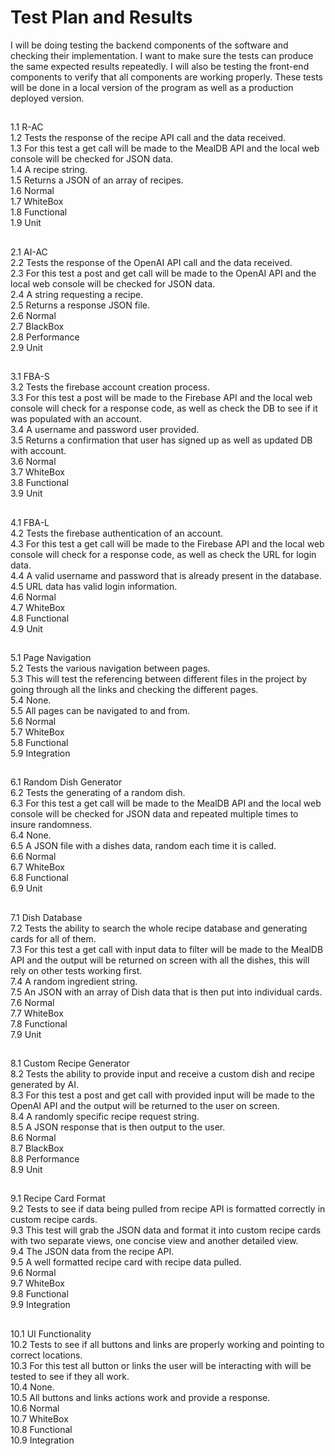 # Test Plan and Results
I will be doing testing the backend components of the software and checking their implementation. I want to make sure the tests can produce the same expected results repeatedly. I will also be testing the front-end components to verify that all components are working properly. These tests will be done in a local version of the program as well as a production deployed version.

## 
1.1 R-AC\
1.2 Tests the response of the recipe API call and the data received.\
1.3 For this test a get call will be made to the MealDB API and the local web console will be checked for JSON data.\
1.4 A recipe string.\
1.5 Returns a JSON of an array of recipes.\
1.6 Normal\
1.7 WhiteBox\
1.8 Functional\
1.9 Unit

##
2.1 AI-AC\
2.2 Tests the response of the OpenAI API call and the data received.\
2.3 For this test a post and get call will be made to the OpenAI API and the local web console will be checked for JSON data.\
2.4 A string requesting a recipe.\
2.5 Returns a response JSON file.\
2.6 Normal\
2.7 BlackBox\
2.8 Performance\
2.9 Unit

##
3.1 FBA-S\
3.2 Tests the firebase account creation process.\
3.3 For this test a post will be made to the Firebase API and the local web console will check for a response code, as well as check the DB to see if it was populated with an account.\
3.4 A username and password user provided.\
3.5 Returns a confirmation that user has signed up as well as updated DB with account.\
3.6 Normal\
3.7 WhiteBox\
3.8 Functional\
3.9 Unit

##
4.1 FBA-L\
4.2 Tests the firebase authentication of an account.\
4.3 For this test a get call will be made to the Firebase API and the local web console will check for a response code, as well as check the URL for login data.\
4.4 A valid username and password that is already present in the database.\
4.5 URL data has valid login information.\
4.6 Normal\
4.7 WhiteBox\
4.8 Functional\
4.9 Unit

##
5.1 Page Navigation\
5.2 Tests the various navigation between pages.\
5.3 This will test the referencing between different files in the project by going through all the links and checking the different pages.\
5.4 None.\
5.5 All pages can be navigated to and from.\
5.6 Normal\
5.7 WhiteBox\
5.8 Functional\
5.9 Integration

##
6.1 Random Dish Generator\
6.2 Tests the generating of a random dish.\
6.3 For this test a get call will be made to the MealDB API and the local web console will be checked for JSON data and repeated multiple times to insure randomness.\
6.4 None.\
6.5 A JSON file with a dishes data, random each time it is called.\
6.6 Normal\
6.7 WhiteBox\
6.8 Functional\
6.9 Unit

##
7.1 Dish Database\
7.2 Tests the ability to search the whole recipe database and generating cards for all of them.\
7.3 For this test a get call with input data to filter will be made to the MealDB API and the output will be returned on screen with all the dishes, this will rely on other tests working first.\
7.4 A random ingredient string.\
7.5 An JSON with an array of Dish data that is then put into individual cards.\
7.6 Normal\
7.7 WhiteBox\
7.8 Functional\
7.9 Unit

##
8.1 Custom Recipe Generator\
8.2 Tests the ability to provide input and receive a custom dish and recipe generated by AI.\
8.3 For this test a post and get call with provided input will be made to the OpenAI API and the output will be returned to the user on screen.\
8.4 A randomly specific recipe request string.\
8.5 A JSON response that is then output to the user.\
8.6 Normal\
8.7 BlackBox\
8.8 Performance\
8.9 Unit

##
9.1 Recipe Card Format\
9.2 Tests to see if data being pulled from recipe API is formatted correctly in custom recipe cards.\
9.3 This test will grab the JSON data and format it into custom recipe cards with two separate views, one concise view and another detailed view.\
9.4 The JSON data from the recipe API.\
9.5 A well formatted recipe card with recipe data pulled.\
9.6 Normal\
9.7 WhiteBox\
9.8 Functional\
9.9 Integration

##
10.1 UI Functionality\
10.2 Tests to see if all buttons and links are properly working and pointing to correct locations.\
10.3 For this test all button or links the user will be interacting with will be tested to see if they all work.\
10.4 None.\
10.5 All buttons and links actions work and provide a response.\
10.6 Normal\
10.7 WhiteBox\
10.8 Functional\
10.9 Integration
